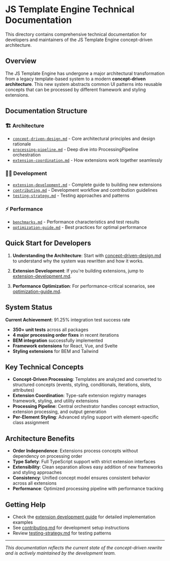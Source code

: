 # JS Template Engine Technical Documentation

This directory contains comprehensive technical documentation for developers and maintainers of the JS Template Engine concept-driven architecture.

## Overview

The JS Template Engine has undergone a major architectural transformation from a legacy template-based system to a modern **concept-driven architecture**. This new system abstracts common UI patterns into reusable concepts that can be processed by different framework and styling extensions.

## Documentation Structure

### 🏗️ Architecture
- [`concept-driven-design.md`](./architecture/concept-driven-design.md) - Core architectural principles and design rationale
- [`processing-pipeline.md`](./architecture/processing-pipeline.md) - Deep dive into ProcessingPipeline orchestration
- [`extension-coordination.md`](./architecture/extension-coordination.md) - How extensions work together seamlessly

### 👨‍💻 Development
- [`extension-development.md`](./development/extension-development.md) - Complete guide to building new extensions
- [`contributing.md`](./development/contributing.md) - Development workflow and contribution guidelines
- [`testing-strategy.md`](./development/testing-strategy.md) - Testing approaches and patterns

### ⚡ Performance
- [`benchmarks.md`](./performance/benchmarks.md) - Performance characteristics and test results
- [`optimization-guide.md`](./performance/optimization-guide.md) - Best practices for optimal performance

## Quick Start for Developers

1. **Understanding the Architecture**: Start with [concept-driven-design.md](./architecture/concept-driven-design.md) to understand why the system was rewritten and how it works.

2. **Extension Development**: If you're building extensions, jump to [extension-development.md](./development/extension-development.md).

3. **Performance Optimization**: For performance-critical scenarios, see [optimization-guide.md](./performance/optimization-guide.md).

## System Status

**Current Achievement**: 91.25% integration test success rate
- **350+ unit tests** across all packages
- **4 major processing order fixes** in recent iterations
- **BEM integration** successfully implemented
- **Framework extensions** for React, Vue, and Svelte
- **Styling extensions** for BEM and Tailwind

## Key Technical Concepts

- **Concept-Driven Processing**: Templates are analyzed and converted to structured concepts (events, styling, conditionals, iterations, slots, attributes)
- **Extension Coordination**: Type-safe extension registry manages framework, styling, and utility extensions
- **Processing Pipeline**: Central orchestrator handles concept extraction, extension processing, and output generation
- **Per-Element Styling**: Advanced styling support with element-specific class assignment

## Architecture Benefits

- **Order Independence**: Extensions process concepts without dependency on processing order
- **Type Safety**: Full TypeScript support with strict extension interfaces
- **Extensibility**: Clean separation allows easy addition of new frameworks and styling approaches
- **Consistency**: Unified concept model ensures consistent behavior across all extensions
- **Performance**: Optimized processing pipeline with performance tracking

## Getting Help

- Check the [extension development guide](./development/extension-development.md) for detailed implementation examples
- See [contributing.md](./development/contributing.md) for development setup instructions
- Review [testing-strategy.md](./development/testing-strategy.md) for testing patterns

---

*This documentation reflects the current state of the concept-driven rewrite and is actively maintained by the development team.*